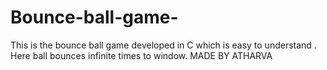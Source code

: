 # Bounce-ball-game-
This is the bounce ball game developed in C which is easy to understand . 
Here ball bounces infinite times to window.
MADE BY ATHARVA
